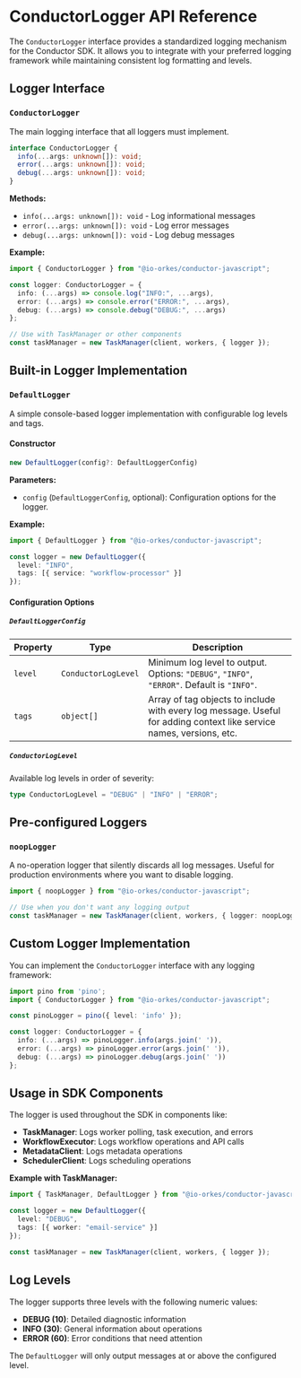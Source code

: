 # ConductorLogger API Reference

The `ConductorLogger` interface provides a standardized logging mechanism for the Conductor SDK. It allows you to integrate with your preferred logging framework while maintaining consistent log formatting and levels.

## Logger Interface

### `ConductorLogger`

The main logging interface that all loggers must implement.

```typescript
interface ConductorLogger {
  info(...args: unknown[]): void;
  error(...args: unknown[]): void;
  debug(...args: unknown[]): void;
}
```

**Methods:**

-   `info(...args: unknown[]): void` - Log informational messages
-   `error(...args: unknown[]): void` - Log error messages
-   `debug(...args: unknown[]): void` - Log debug messages

**Example:**

```typescript
import { ConductorLogger } from "@io-orkes/conductor-javascript";

const logger: ConductorLogger = {
  info: (...args) => console.log("INFO:", ...args),
  error: (...args) => console.error("ERROR:", ...args),
  debug: (...args) => console.debug("DEBUG:", ...args)
};

// Use with TaskManager or other components
const taskManager = new TaskManager(client, workers, { logger });
```

## Built-in Logger Implementation

### `DefaultLogger`

A simple console-based logger implementation with configurable log levels and tags.

#### Constructor

```typescript
new DefaultLogger(config?: DefaultLoggerConfig)
```

**Parameters:**

-   `config` (`DefaultLoggerConfig`, optional): Configuration options for the logger.

**Example:**

```typescript
import { DefaultLogger } from "@io-orkes/conductor-javascript";

const logger = new DefaultLogger({
  level: "INFO",
  tags: [{ service: "workflow-processor" }]
});
```

#### Configuration Options

##### `DefaultLoggerConfig`

| Property | Type | Description |
| --- | --- | --- |
| `level` | `ConductorLogLevel` | Minimum log level to output. Options: `"DEBUG"`, `"INFO"`, `"ERROR"`. Default is `"INFO"`. |
| `tags` | `object[]` | Array of tag objects to include with every log message. Useful for adding context like service names, versions, etc. |

##### `ConductorLogLevel`

Available log levels in order of severity:

```typescript
type ConductorLogLevel = "DEBUG" | "INFO" | "ERROR";
```

## Pre-configured Loggers

### `noopLogger`

A no-operation logger that silently discards all log messages. Useful for production environments where you want to disable logging.

```typescript
import { noopLogger } from "@io-orkes/conductor-javascript";

// Use when you don't want any logging output
const taskManager = new TaskManager(client, workers, { logger: noopLogger });
```

## Custom Logger Implementation

You can implement the `ConductorLogger` interface with any logging framework:

```typescript
import pino from 'pino';
import { ConductorLogger } from "@io-orkes/conductor-javascript";

const pinoLogger = pino({ level: 'info' });

const logger: ConductorLogger = {
  info: (...args) => pinoLogger.info(args.join(' ')),
  error: (...args) => pinoLogger.error(args.join(' ')),
  debug: (...args) => pinoLogger.debug(args.join(' '))
};
```

## Usage in SDK Components

The logger is used throughout the SDK in components like:

- **TaskManager**: Logs worker polling, task execution, and errors
- **WorkflowExecutor**: Logs workflow operations and API calls
- **MetadataClient**: Logs metadata operations
- **SchedulerClient**: Logs scheduling operations

**Example with TaskManager:**

```typescript
import { TaskManager, DefaultLogger } from "@io-orkes/conductor-javascript";

const logger = new DefaultLogger({
  level: "DEBUG",
  tags: [{ worker: "email-service" }]
});

const taskManager = new TaskManager(client, workers, { logger });
```

## Log Levels

The logger supports three levels with the following numeric values:

-   **DEBUG (10)**: Detailed diagnostic information
-   **INFO (30)**: General information about operations
-   **ERROR (60)**: Error conditions that need attention

The `DefaultLogger` will only output messages at or above the configured level.

